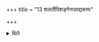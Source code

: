 +++
title = "13 शललीपिशङ्गेनान्नाद्यकामः"

+++

<details><summary>थिते</summary>

शललीपिशङ्गेनान्नाद्यकामः १३
</details>
